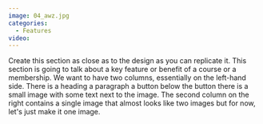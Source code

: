 ```yaml
---
image: 04_awz.jpg
categories:
  - Features
video:
---
```

Create this section as close as to the design as you can replicate it. This section is going to talk about a key feature or benefit of a course or a membership. We want to have two columns, essentially on the left-hand side. There is a heading a paragraph a button below the button there is a small image with some text next to the image. The second column on the right contains a single image that almost looks like two images but for now, let's just make it one image.
